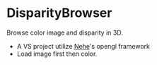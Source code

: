 DisparityBrowser
================

Browse color image and disparity in 3D.

- A VS project utilize [Nehe](http://nehe.gamedev.net/)'s opengl framework
- Load image first then color.
